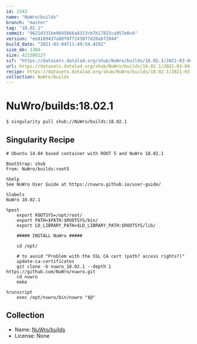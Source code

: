 ```yaml
---
id: 2343
name: "NuWro/builds"
branch: "master"
tag: "18.02.1"
commit: "9621d331be9645666a8313cb7b17825ca957e0c6"
version: "ee8109437a80f0f7243077d20abf2044"
build_date: "2021-03-04T11:49:54.459Z"
size_mb: 1384
size: 421380127
sif: "https://datasets.datalad.org/shub/NuWro/builds/18.02.1/2021-03-04-9621d331-ee810943/ee8109437a80f0f7243077d20abf2044.simg"
url: https://datasets.datalad.org/shub/NuWro/builds/18.02.1/2021-03-04-9621d331-ee810943/
recipe: https://datasets.datalad.org/shub/NuWro/builds/18.02.1/2021-03-04-9621d331-ee810943/Singularity
collection: NuWro/builds
---
```


# NuWro/builds:18.02.1

```bash
$ singularity pull shub://NuWro/builds:18.02.1
```

## Singularity Recipe

```singularity
# Ubuntu 14.04 based container with ROOT 5 and NuWro 18.02.1

BootStrap: shub
From: NuWro/builds:root5

%help
See NuWro User Guide at https://nuwro.github.io/user-guide/

%labels
NuWro 18.02.1

%post
    export ROOTSYS=/opt/root/
    export PATH=$PATH:$ROOTSYS/bin/
    export LD_LIBRARY_PATH=$LD_LIBRARY_PATH:$ROOTSYS/lib/

    ##### INSTALL NuWro #####

    cd /opt/

    # to avoid "Problem with the SSL CA cert (path? access rights?)" 
    update-ca-certificates
    git clone -b nuwro_18.02.1 --depth 1 https://github.com/NuWro/nuwro.git
    cd nuwro
    make

%runscript
    exec /opt/nuwro/bin/nuwro "$@"
```

## Collection

 - Name: [NuWro/builds](https://github.com/NuWro/builds)
 - License: None

